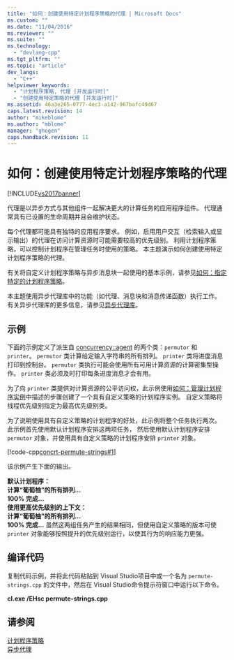 ```yaml
---
title: "如何：创建使用特定计划程序策略的代理 | Microsoft Docs"
ms.custom: ""
ms.date: "11/04/2016"
ms.reviewer: ""
ms.suite: ""
ms.technology: 
  - "devlang-cpp"
ms.tgt_pltfrm: ""
ms.topic: "article"
dev_langs: 
  - "C++"
helpviewer_keywords: 
  - "计划程序策略, 代理 [并发运行时]"
  - "创建使用特定策略的代理 [并发运行时]"
ms.assetid: 46a3e265-0777-4ec3-a142-967bafc49d67
caps.latest.revision: 14
author: "mikeblome"
ms.author: "mblome"
manager: "ghogen"
caps.handback.revision: 11
---
```

# 如何：创建使用特定计划程序策略的代理
[!INCLUDE[vs2017banner](../../assembler/inline/includes/vs2017banner.md)]

代理是以异步方式与其他组件一起解决更大的计算任务的应用程序组件。  代理通常具有已设置的生命周期并且会维护状态。  
  
 每个代理都可能具有独特的应用程序要求。  例如，启用用户交互（检索输入或显示输出）的代理在访问计算资源时可能需要较高的优先级别。  利用计划程序策略，可以控制计划程序在管理任务时使用的策略。  本主题演示如何创建使用特定计划程序策略的代理。  
  
 有关将自定义计划程序策略与异步消息块一起使用的基本示例，请参见[如何：指定特定的计划程序策略](../../parallel/concrt/how-to-specify-specific-scheduler-policies.md)。  
  
 本主题使用异步代理库中的功能（如代理、消息块和消息传递函数）执行工作。  有关异步代理库的更多信息，请参见[异步代理库](../../parallel/concrt/asynchronous-agents-library.md)。  
  
## 示例  
 下面的示例定义了派生自 [concurrency::agent](../../parallel/concrt/reference/agent-class.md) 的两个类：`permutor` 和 `printer`。  `permutor` 类计算给定输入字符串的所有排列。  `printer` 类将进度消息打印到控制台。  `permutor` 类执行可能会使用所有可用计算资源的计算密集型操作。  `printer` 类必须及时打印每条进度消息才会有用。  
  
 为了向 `printer` 类提供对计算资源的公平访问权，此示例使用[如何：管理计划程序实例](../../parallel/concrt/how-to-manage-a-scheduler-instance.md)中描述的步骤创建了一个具有自定义策略的计划程序实例。  自定义策略将线程优先级别指定为最高优先级别类。  
  
 为了说明使用具有自定义策略的计划程序的好处，此示例将整个任务执行两次。  此示例首先使用默认计划程序安排这两项任务，  然后使用默认计划程序安排 `permutor` 对象，并使用具有自定义策略的计划程序安排 `printer` 对象。  
  
 [!code-cpp[concrt-permute-strings#1](../../parallel/concrt/codesnippet/CPP/how-to-create-agents-that-use-specific-scheduler-policies_1.cpp)]  
  
 该示例产生下面的输出。  
  
  **默认计划程序：**  
**计算“葡萄柚”的所有排列…**  
**100% 完成...**  
**使用更高优先级别的上下文：**  
**计算“葡萄柚”的所有排列…**  
**100% 完成...** 虽然这两组任务产生的结果相同，但使用自定义策略的版本可使 `printer` 对象能够按照提升的优先级别运行，以使其行为的响应能力更强。  
  
## 编译代码  
 复制代码示例，并将此代码粘贴到 Visual Studio项目中或一个名为  `permute-strings.cpp` 的文件中，然后在 Visual Studio命令提示符窗口中运行以下命令。  
  
 **cl.exe \/EHsc permute\-strings.cpp**  
  
## 请参阅  
 [计划程序策略](../../parallel/concrt/scheduler-policies.md)   
 [异步代理](../../parallel/concrt/asynchronous-agents.md)   
 